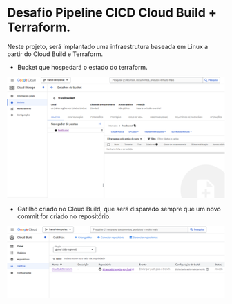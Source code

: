 # Desafio Pipeline CICD Cloud Build + Terraform.

Neste projeto, será implantado uma infraestrutura baseada em Linux a partir do Cloud Build e Terraform.

* Bucket que hospedará o estado do terraform.

![Alt text](images/bucket-gcp.png?raw=true "Bucket para o estado terraform")

* Gatilho criado no Cloud Build, que será disparado sempre que um novo commit for criado no repositório.

![Alt text](images/gatilho-cloudbuild.png?raw=true "Gatilho criado no Cloud Build")